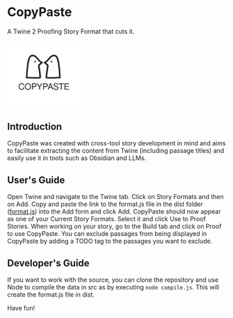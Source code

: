 # CopyPaste
A Twine 2 Proofing Story Format that cuts it.

<img src="dist/icon.svg" width="33%" height="33%">

## Introduction
CopyPaste was created with cross-tool story development in mind and aims to facilitate extracting the content from Twine (including passage titles) and easily use it in tools such as Obsidian and LLMs.

## User's Guide
Open Twine and navigate to the Twine tab. Click on Story Formats and then on Add.
Copy and paste the link to the format.js file in the dist folder ([format.js](https://cocoknight.com/CopyPaste/dist/format.js)) into the Add form and click Add.
CopyPaste should now appear as one of your Current Story Formats.
Select it and click Use to Proof Stories.
When working on your story, go to the Build tab and click on Proof to use CopyPaste.
You can exclude passages from being displayed in CopyPaste by adding a TODO tag to the passages you want to exclude.

## Developer's Guide
If you want to work with the source, you can clone the repository and use Node to compile the data in src as by executing ```node compile.js```. This will create the format.js file in dist.

Have fun!
